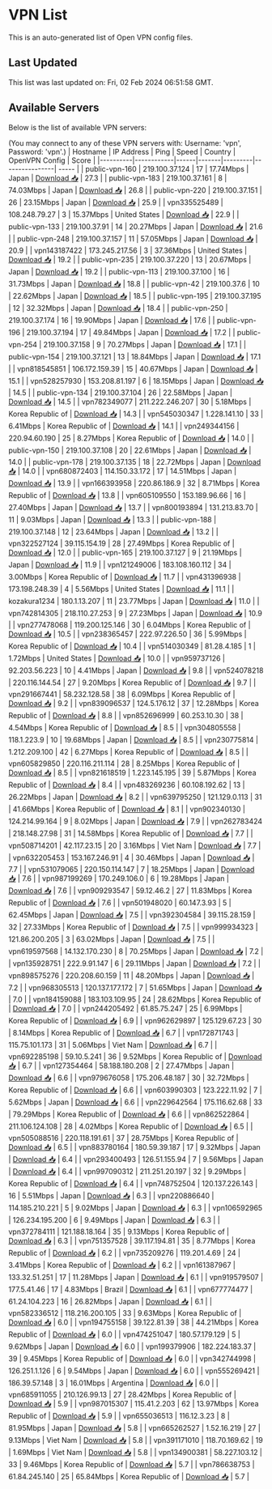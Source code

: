 # VPN List

This is an auto-generated list of Open VPN config files.

## Last Updated

This list was last updated on: Fri, 02 Feb 2024 06:51:58 GMT.

## Available Servers

Below is the list of available VPN servers:

(You may connect to any of these VPN servers with: Username: 'vpn', Password: 'vpn'.)
| Hostname | IP Address | Ping | Speed | Country | OpenVPN Config | Score |
|----------|------------|------|-------|---------|----------------| ----- |
| public-vpn-160 | 219.100.37.124 | 17 | 17.74Mbps | Japan | [Download 📥](./configs/server_0_JP.ovpn) | 27.3 |
| public-vpn-183 | 219.100.37.161 | 8 | 74.03Mbps | Japan | [Download 📥](./configs/server_1_JP.ovpn) | 26.8 |
| public-vpn-220 | 219.100.37.151 | 26 | 23.15Mbps | Japan | [Download 📥](./configs/server_2_JP.ovpn) | 25.9 |
| vpn335525489 | 108.248.79.27 | 3 | 15.37Mbps | United States | [Download 📥](./configs/server_3_US.ovpn) | 22.9 |
| public-vpn-133 | 219.100.37.91 | 14 | 20.27Mbps | Japan | [Download 📥](./configs/server_4_JP.ovpn) | 21.6 |
| public-vpn-248 | 219.100.37.157 | 11 | 57.05Mbps | Japan | [Download 📥](./configs/server_5_JP.ovpn) | 20.9 |
| vpn143187422 | 173.245.217.56 | 3 | 37.36Mbps | United States | [Download 📥](./configs/server_6_US.ovpn) | 19.2 |
| public-vpn-235 | 219.100.37.220 | 13 | 20.67Mbps | Japan | [Download 📥](./configs/server_7_JP.ovpn) | 19.2 |
| public-vpn-113 | 219.100.37.100 | 16 | 31.73Mbps | Japan | [Download 📥](./configs/server_8_JP.ovpn) | 18.8 |
| public-vpn-42 | 219.100.37.6 | 10 | 22.62Mbps | Japan | [Download 📥](./configs/server_9_JP.ovpn) | 18.5 |
| public-vpn-195 | 219.100.37.195 | 12 | 32.32Mbps | Japan | [Download 📥](./configs/server_10_JP.ovpn) | 18.4 |
| public-vpn-250 | 219.100.37.174 | 16 | 19.90Mbps | Japan | [Download 📥](./configs/server_11_JP.ovpn) | 17.6 |
| public-vpn-196 | 219.100.37.194 | 17 | 49.84Mbps | Japan | [Download 📥](./configs/server_12_JP.ovpn) | 17.2 |
| public-vpn-254 | 219.100.37.158 | 9 | 70.27Mbps | Japan | [Download 📥](./configs/server_13_JP.ovpn) | 17.1 |
| public-vpn-154 | 219.100.37.121 | 13 | 18.84Mbps | Japan | [Download 📥](./configs/server_14_JP.ovpn) | 17.1 |
| vpn818545851 | 106.172.159.39 | 15 | 40.67Mbps | Japan | [Download 📥](./configs/server_15_JP.ovpn) | 15.1 |
| vpn528257930 | 153.208.81.197 | 6 | 18.15Mbps | Japan | [Download 📥](./configs/server_16_JP.ovpn) | 14.5 |
| public-vpn-134 | 219.100.37.104 | 26 | 22.58Mbps | Japan | [Download 📥](./configs/server_17_JP.ovpn) | 14.5 |
| vpn782349077 | 211.222.246.207 | 30 | 5.18Mbps | Korea Republic of | [Download 📥](./configs/server_18_KR.ovpn) | 14.3 |
| vpn545030347 | 1.228.141.10 | 33 | 6.41Mbps | Korea Republic of | [Download 📥](./configs/server_19_KR.ovpn) | 14.1 |
| vpn249344156 | 220.94.60.190 | 25 | 8.27Mbps | Korea Republic of | [Download 📥](./configs/server_20_KR.ovpn) | 14.0 |
| public-vpn-150 | 219.100.37.108 | 20 | 22.61Mbps | Japan | [Download 📥](./configs/server_21_JP.ovpn) | 14.0 |
| public-vpn-178 | 219.100.37.135 | 18 | 22.72Mbps | Japan | [Download 📥](./configs/server_22_JP.ovpn) | 14.0 |
| vpn680872403 | 114.150.33.172 | 17 | 14.51Mbps | Japan | [Download 📥](./configs/server_23_JP.ovpn) | 13.9 |
| vpn166393958 | 220.86.186.9 | 32 | 8.71Mbps | Korea Republic of | [Download 📥](./configs/server_24_KR.ovpn) | 13.8 |
| vpn605109550 | 153.189.96.66 | 16 | 27.40Mbps | Japan | [Download 📥](./configs/server_25_JP.ovpn) | 13.7 |
| vpn800193894 | 131.213.83.70 | 11 | 9.03Mbps | Japan | [Download 📥](./configs/server_26_JP.ovpn) | 13.3 |
| public-vpn-188 | 219.100.37.148 | 12 | 23.64Mbps | Japan | [Download 📥](./configs/server_27_JP.ovpn) | 13.2 |
| vpn322527124 | 39.115.154.19 | 28 | 27.49Mbps | Korea Republic of | [Download 📥](./configs/server_28_KR.ovpn) | 12.0 |
| public-vpn-165 | 219.100.37.127 | 9 | 21.19Mbps | Japan | [Download 📥](./configs/server_29_JP.ovpn) | 11.9 |
| vpn121249006 | 183.108.160.112 | 34 | 3.00Mbps | Korea Republic of | [Download 📥](./configs/server_30_KR.ovpn) | 11.7 |
| vpn431396938 | 173.198.248.39 | 4 | 5.56Mbps | United States | [Download 📥](./configs/server_31_US.ovpn) | 11.1 |
| kozakura1234 | 180.1.13.207 | 11 | 23.77Mbps | Japan | [Download 📥](./configs/server_32_JP.ovpn) | 11.0 |
| vpn742814305 | 218.110.27.253 | 9 | 27.23Mbps | Japan | [Download 📥](./configs/server_33_JP.ovpn) | 10.9 |
| vpn277478068 | 119.200.125.146 | 30 | 6.04Mbps | Korea Republic of | [Download 📥](./configs/server_34_KR.ovpn) | 10.5 |
| vpn238365457 | 222.97.226.50 | 36 | 5.99Mbps | Korea Republic of | [Download 📥](./configs/server_35_KR.ovpn) | 10.4 |
| vpn514030349 | 81.28.4.185 | 1 | 1.72Mbps | United States | [Download 📥](./configs/server_36_US.ovpn) | 10.0 |
| vpn959737126 | 92.203.56.223 | 10 | 4.41Mbps | Japan | [Download 📥](./configs/server_37_JP.ovpn) | 9.8 |
| vpn524078218 | 220.116.144.54 | 27 | 9.20Mbps | Korea Republic of | [Download 📥](./configs/server_38_KR.ovpn) | 9.7 |
| vpn291667441 | 58.232.128.58 | 38 | 6.09Mbps | Korea Republic of | [Download 📥](./configs/server_39_KR.ovpn) | 9.2 |
| vpn839096537 | 124.5.176.12 | 37 | 12.28Mbps | Korea Republic of | [Download 📥](./configs/server_40_KR.ovpn) | 8.8 |
| vpn852696999 | 60.253.10.30 | 38 | 4.54Mbps | Korea Republic of | [Download 📥](./configs/server_41_KR.ovpn) | 8.5 |
| vpn304805558 | 118.1.223.9 | 10 | 19.68Mbps | Japan | [Download 📥](./configs/server_42_JP.ovpn) | 8.5 |
| vpn230775814 | 1.212.209.100 | 42 | 6.27Mbps | Korea Republic of | [Download 📥](./configs/server_43_KR.ovpn) | 8.5 |
| vpn605829850 | 220.116.211.114 | 28 | 8.25Mbps | Korea Republic of | [Download 📥](./configs/server_44_KR.ovpn) | 8.5 |
| vpn821618519 | 1.223.145.195 | 39 | 5.87Mbps | Korea Republic of | [Download 📥](./configs/server_45_KR.ovpn) | 8.4 |
| vpn483269236 | 60.108.192.62 | 13 | 26.22Mbps | Japan | [Download 📥](./configs/server_46_JP.ovpn) | 8.2 |
| vpn639795250 | 121.129.0.113 | 31 | 41.66Mbps | Korea Republic of | [Download 📥](./configs/server_47_KR.ovpn) | 8.1 |
| vpn902340130 | 124.214.99.164 | 9 | 8.02Mbps | Japan | [Download 📥](./configs/server_48_JP.ovpn) | 7.9 |
| vpn262783424 | 218.148.27.98 | 31 | 14.58Mbps | Korea Republic of | [Download 📥](./configs/server_49_KR.ovpn) | 7.7 |
| vpn508714201 | 42.117.23.15 | 20 | 3.16Mbps | Viet Nam | [Download 📥](./configs/server_50_VN.ovpn) | 7.7 |
| vpn632205453 | 153.167.246.91 | 4 | 30.46Mbps | Japan | [Download 📥](./configs/server_51_JP.ovpn) | 7.7 |
| vpn531079065 | 220.150.114.147 | 7 | 18.25Mbps | Japan | [Download 📥](./configs/server_52_JP.ovpn) | 7.6 |
| vpn987199269 | 170.249.106.0 | 6 | 19.28Mbps | Japan | [Download 📥](./configs/server_53_JP.ovpn) | 7.6 |
| vpn909293547 | 59.12.46.2 | 27 | 11.83Mbps | Korea Republic of | [Download 📥](./configs/server_54_KR.ovpn) | 7.6 |
| vpn501948020 | 60.147.3.93 | 5 | 62.45Mbps | Japan | [Download 📥](./configs/server_55_JP.ovpn) | 7.5 |
| vpn392304584 | 39.115.28.159 | 32 | 27.33Mbps | Korea Republic of | [Download 📥](./configs/server_56_KR.ovpn) | 7.5 |
| vpn999934323 | 121.86.200.205 | 3 | 63.02Mbps | Japan | [Download 📥](./configs/server_57_JP.ovpn) | 7.5 |
| vpn619597568 | 14.132.170.230 | 8 | 70.25Mbps | Japan | [Download 📥](./configs/server_58_JP.ovpn) | 7.2 |
| vpn135928751 | 222.9.91.147 | 6 | 29.11Mbps | Japan | [Download 📥](./configs/server_59_JP.ovpn) | 7.2 |
| vpn898575276 | 220.208.60.159 | 11 | 48.20Mbps | Japan | [Download 📥](./configs/server_60_JP.ovpn) | 7.2 |
| vpn968305513 | 120.137.177.172 | 7 | 51.65Mbps | Japan | [Download 📥](./configs/server_61_JP.ovpn) | 7.0 |
| vpn184159088 | 183.103.109.95 | 24 | 28.62Mbps | Korea Republic of | [Download 📥](./configs/server_62_KR.ovpn) | 7.0 |
| vpn244205492 | 61.85.75.247 | 25 | 6.99Mbps | Korea Republic of | [Download 📥](./configs/server_63_KR.ovpn) | 6.9 |
| vpn962629897 | 125.129.67.23 | 30 | 8.14Mbps | Korea Republic of | [Download 📥](./configs/server_64_KR.ovpn) | 6.7 |
| vpn172871743 | 115.75.101.173 | 31 | 5.06Mbps | Viet Nam | [Download 📥](./configs/server_65_VN.ovpn) | 6.7 |
| vpn692285198 | 59.10.5.241 | 36 | 9.52Mbps | Korea Republic of | [Download 📥](./configs/server_66_KR.ovpn) | 6.7 |
| vpn127354464 | 58.188.180.208 | 2 | 27.47Mbps | Japan | [Download 📥](./configs/server_67_JP.ovpn) | 6.6 |
| vpn979676058 | 175.206.48.187 | 30 | 32.72Mbps | Korea Republic of | [Download 📥](./configs/server_68_KR.ovpn) | 6.6 |
| vpn603990303 | 123.222.11.92 | 7 | 5.62Mbps | Japan | [Download 📥](./configs/server_69_JP.ovpn) | 6.6 |
| vpn229642564 | 175.116.62.68 | 33 | 79.29Mbps | Korea Republic of | [Download 📥](./configs/server_70_KR.ovpn) | 6.6 |
| vpn862522864 | 211.106.124.108 | 28 | 4.02Mbps | Korea Republic of | [Download 📥](./configs/server_71_KR.ovpn) | 6.5 |
| vpn505088516 | 220.118.191.61 | 37 | 28.75Mbps | Korea Republic of | [Download 📥](./configs/server_72_KR.ovpn) | 6.5 |
| vpn883780164 | 180.59.39.187 | 17 | 9.32Mbps | Japan | [Download 📥](./configs/server_73_JP.ovpn) | 6.4 |
| vpn293400493 | 126.51.155.94 | 7 | 9.56Mbps | Japan | [Download 📥](./configs/server_74_JP.ovpn) | 6.4 |
| vpn997090312 | 211.251.20.197 | 32 | 9.29Mbps | Korea Republic of | [Download 📥](./configs/server_75_KR.ovpn) | 6.4 |
| vpn748752504 | 120.137.226.143 | 16 | 5.51Mbps | Japan | [Download 📥](./configs/server_76_JP.ovpn) | 6.3 |
| vpn220886640 | 114.185.210.221 | 5 | 9.02Mbps | Japan | [Download 📥](./configs/server_77_JP.ovpn) | 6.3 |
| vpn106592965 | 126.234.195.200 | 6 | 9.49Mbps | Japan | [Download 📥](./configs/server_78_JP.ovpn) | 6.3 |
| vpn372784111 | 121.188.18.164 | 35 | 9.13Mbps | Korea Republic of | [Download 📥](./configs/server_79_KR.ovpn) | 6.3 |
| vpn751357528 | 39.117.194.81 | 35 | 8.77Mbps | Korea Republic of | [Download 📥](./configs/server_80_KR.ovpn) | 6.2 |
| vpn735209276 | 119.201.4.69 | 24 | 3.41Mbps | Korea Republic of | [Download 📥](./configs/server_81_KR.ovpn) | 6.2 |
| vpn161387967 | 133.32.51.251 | 17 | 11.28Mbps | Japan | [Download 📥](./configs/server_82_JP.ovpn) | 6.1 |
| vpn919579507 | 177.5.41.46 | 17 | 4.83Mbps | Brazil | [Download 📥](./configs/server_83_BR.ovpn) | 6.1 |
| vpn677774477 | 61.24.104.223 | 16 | 26.82Mbps | Japan | [Download 📥](./configs/server_84_JP.ovpn) | 6.1 |
| vpn582336512 | 118.216.200.105 | 33 | 9.63Mbps | Korea Republic of | [Download 📥](./configs/server_85_KR.ovpn) | 6.0 |
| vpn194755158 | 39.122.81.39 | 38 | 44.21Mbps | Korea Republic of | [Download 📥](./configs/server_86_KR.ovpn) | 6.0 |
| vpn474251047 | 180.57.179.129 | 5 | 9.62Mbps | Japan | [Download 📥](./configs/server_87_JP.ovpn) | 6.0 |
| vpn199379906 | 182.224.183.37 | 39 | 9.45Mbps | Korea Republic of | [Download 📥](./configs/server_88_KR.ovpn) | 6.0 |
| vpn342744998 | 126.251.1.126 | 6 | 9.54Mbps | Japan | [Download 📥](./configs/server_89_JP.ovpn) | 6.0 |
| vpn555269421 | 186.39.57.148 | 3 | 16.01Mbps | Argentina | [Download 📥](./configs/server_90_AR.ovpn) | 6.0 |
| vpn685911055 | 210.126.99.13 | 27 | 28.42Mbps | Korea Republic of | [Download 📥](./configs/server_91_KR.ovpn) | 5.9 |
| vpn987015307 | 115.41.2.203 | 62 | 13.97Mbps | Korea Republic of | [Download 📥](./configs/server_92_KR.ovpn) | 5.9 |
| vpn655036513 | 116.12.3.23 | 8 | 81.95Mbps | Japan | [Download 📥](./configs/server_93_JP.ovpn) | 5.8 |
| vpn665262527 | 1.52.16.219 | 27 | 9.13Mbps | Viet Nam | [Download 📥](./configs/server_94_VN.ovpn) | 5.8 |
| vpn391171010 | 118.70.169.62 | 19 | 1.69Mbps | Viet Nam | [Download 📥](./configs/server_95_VN.ovpn) | 5.8 |
| vpn134900381 | 58.227.103.12 | 33 | 9.46Mbps | Korea Republic of | [Download 📥](./configs/server_96_KR.ovpn) | 5.7 |
| vpn786638753 | 61.84.245.140 | 25 | 65.84Mbps | Korea Republic of | [Download 📥](./configs/server_97_KR.ovpn) | 5.7 |
